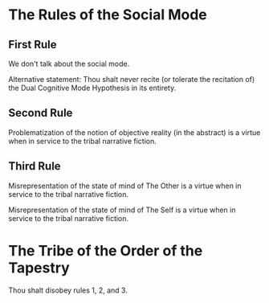 The Rules of the Social Mode
=====

## First Rule

We don't talk about the social mode.

Alternative statement: Thou shalt never recite (or tolerate the recitation of) the Dual Cognitive Mode Hypothesis in its entirety.

## Second Rule

Problematization of the notion of objective reality (in the abstract) is a virtue when in service to the tribal narrative fiction.

## Third Rule

Misrepresentation of the state of mind of The Other is a virtue when in service to the tribal narrative fiction.

Misrepresentation of the state of mind of The Self is a virtue when in service to the tribal narrative fiction.

# The Tribe of the Order of the Tapestry 

Thou shalt disobey rules 1, 2, and 3.
